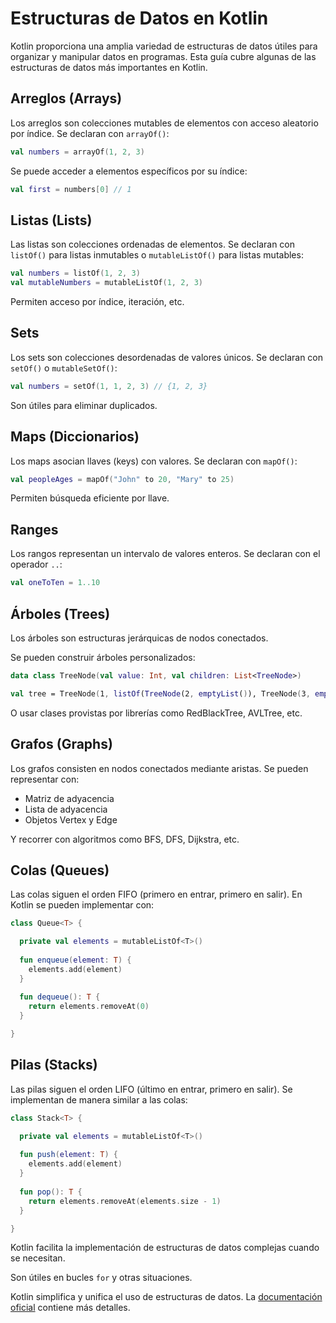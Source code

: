# Estructuras de Datos en Kotlin

Kotlin proporciona una amplia variedad de estructuras de datos útiles para organizar y manipular datos en programas. Esta guía cubre algunas de las estructuras de datos más importantes en Kotlin.

## Arreglos (Arrays)

Los arreglos son colecciones mutables de elementos con acceso aleatorio por índice. Se declaran con `arrayOf()`:

```kotlin
val numbers = arrayOf(1, 2, 3) 
```

Se puede acceder a elementos específicos por su índice:

```kotlin
val first = numbers[0] // 1
```

## Listas (Lists)

Las listas son colecciones ordenadas de elementos. Se declaran con `listOf()` para listas inmutables o `mutableListOf()` para listas mutables:

```kotlin
val numbers = listOf(1, 2, 3)
val mutableNumbers = mutableListOf(1, 2, 3)
```

Permiten acceso por índice, iteración, etc.

## Sets

Los sets son colecciones desordenadas de valores únicos. Se declaran con `setOf()` o `mutableSetOf()`: 

```kotlin
val numbers = setOf(1, 1, 2, 3) // {1, 2, 3}
```

Son útiles para eliminar duplicados.

## Maps (Diccionarios)

Los maps asocian llaves (keys) con valores. Se declaran con `mapOf()`:

```kotlin 
val peopleAges = mapOf("John" to 20, "Mary" to 25)
```

Permiten búsqueda eficiente por llave.

## Ranges

Los rangos representan un intervalo de valores enteros. Se declaran con el operador `..`:

```kotlin
val oneToTen = 1..10 
```


## Árboles (Trees)

Los árboles son estructuras jerárquicas de nodos conectados. 

Se pueden construir árboles personalizados:

```kotlin
data class TreeNode(val value: Int, val children: List<TreeNode>)

val tree = TreeNode(1, listOf(TreeNode(2, emptyList()), TreeNode(3, emptyList()))) 
```

O usar clases provistas por librerías como RedBlackTree, AVLTree, etc.

## Grafos (Graphs) 

Los grafos consisten en nodos conectados mediante aristas. Se pueden representar con:

- Matriz de adyacencia 
- Lista de adyacencia
- Objetos Vertex y Edge

Y recorrer con algoritmos como BFS, DFS, Dijkstra, etc.

## Colas (Queues)

Las colas siguen el orden FIFO (primero en entrar, primero en salir). En Kotlin se pueden implementar con:

```kotlin
class Queue<T> {

  private val elements = mutableListOf<T>()
  
  fun enqueue(element: T) {
    elements.add(element) 
  }
  
  fun dequeue(): T {
    return elements.removeAt(0) 
  }

}
```

## Pilas (Stacks)

Las pilas siguen el orden LIFO (último en entrar, primero en salir). Se implementan de manera similar a las colas:

```kotlin
class Stack<T> {

  private val elements = mutableListOf<T>()  
  
  fun push(element: T) {
    elements.add(element)
  }
  
  fun pop(): T {
    return elements.removeAt(elements.size - 1)
  }

}
```

Kotlin facilita la implementación de estructuras de datos complejas cuando se necesitan.

Son útiles en bucles `for` y otras situaciones.

Kotlin simplifica y unifica el uso de estructuras de datos. La [documentación oficial](https://kotlinlang.org/docs/collections-overview.html) contiene más detalles.